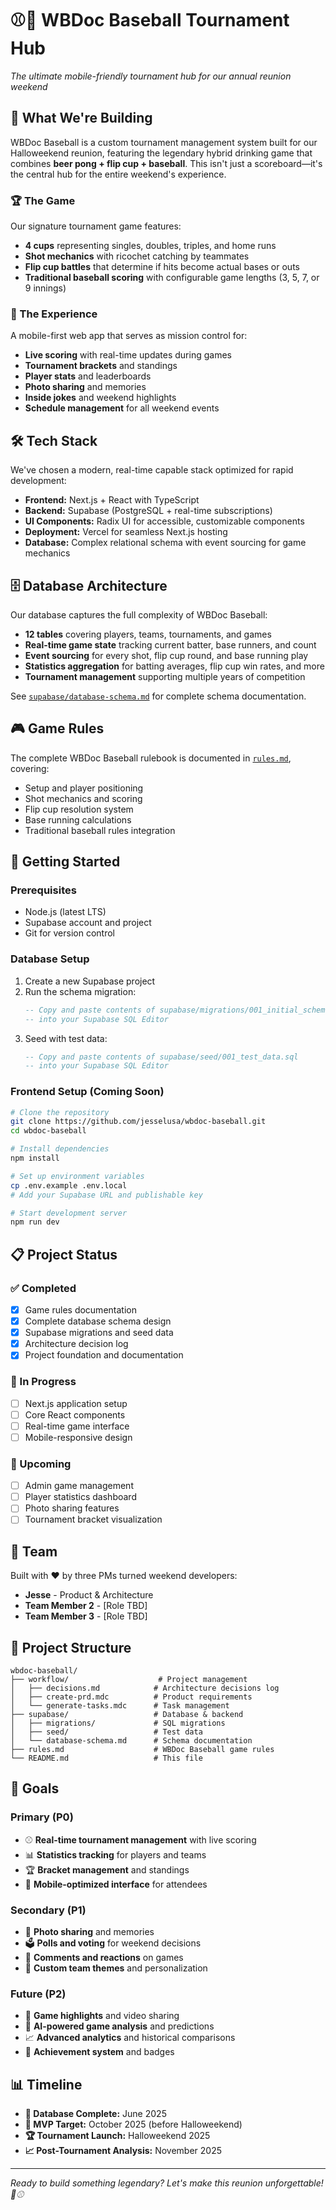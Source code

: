 # ⚾🍻 WBDoc Baseball Tournament Hub

*The ultimate mobile-friendly tournament hub for our annual reunion weekend*

## 🎯 What We're Building

WBDoc Baseball is a custom tournament management system built for our Halloweekend reunion, featuring the legendary hybrid drinking game that combines **beer pong + flip cup + baseball**. This isn't just a scoreboard—it's the central hub for the entire weekend's experience.

### 🏆 The Game
Our signature tournament game features:
- **4 cups** representing singles, doubles, triples, and home runs
- **Shot mechanics** with ricochet catching by teammates
- **Flip cup battles** that determine if hits become actual bases or outs
- **Traditional baseball scoring** with configurable game lengths (3, 5, 7, or 9 innings)

### 📱 The Experience
A mobile-first web app that serves as mission control for:
- **Live scoring** with real-time updates during games
- **Tournament brackets** and standings
- **Player stats** and leaderboards
- **Photo sharing** and memories
- **Inside jokes** and weekend highlights
- **Schedule management** for all weekend events

## 🛠 Tech Stack

We've chosen a modern, real-time capable stack optimized for rapid development:

- **Frontend:** Next.js + React with TypeScript
- **Backend:** Supabase (PostgreSQL + real-time subscriptions)
- **UI Components:** Radix UI for accessible, customizable components  
- **Deployment:** Vercel for seamless Next.js hosting
- **Database:** Complex relational schema with event sourcing for game mechanics

## 🗄 Database Architecture

Our database captures the full complexity of WBDoc Baseball:

- **12 tables** covering players, teams, tournaments, and games
- **Real-time game state** tracking current batter, base runners, and count
- **Event sourcing** for every shot, flip cup round, and base running play
- **Statistics aggregation** for batting averages, flip cup win rates, and more
- **Tournament management** supporting multiple years of competition

See [`supabase/database-schema.md`](./supabase/database-schema.md) for complete schema documentation.

## 🎮 Game Rules

The complete WBDoc Baseball rulebook is documented in [`rules.md`](./rules.md), covering:
- Setup and player positioning
- Shot mechanics and scoring
- Flip cup resolution system  
- Base running calculations
- Traditional baseball rules integration

## 🚀 Getting Started

### Prerequisites
- Node.js (latest LTS)
- Supabase account and project
- Git for version control

### Database Setup
1. Create a new Supabase project
2. Run the schema migration:
   ```sql
   -- Copy and paste contents of supabase/migrations/001_initial_schema.sql
   -- into your Supabase SQL Editor
   ```
3. Seed with test data:
   ```sql
   -- Copy and paste contents of supabase/seed/001_test_data.sql
   -- into your Supabase SQL Editor
   ```

### Frontend Setup (Coming Soon)
```bash
# Clone the repository
git clone https://github.com/jesselusa/wbdoc-baseball.git
cd wbdoc-baseball

# Install dependencies
npm install

# Set up environment variables
cp .env.example .env.local
# Add your Supabase URL and publishable key

# Start development server
npm run dev
```

## 📋 Project Status

### ✅ Completed
- [x] Game rules documentation
- [x] Complete database schema design
- [x] Supabase migrations and seed data
- [x] Architecture decision log
- [x] Project foundation and documentation

### 🔄 In Progress
- [ ] Next.js application setup
- [ ] Core React components
- [ ] Real-time game interface
- [ ] Mobile-responsive design

### 📅 Upcoming
- [ ] Admin game management
- [ ] Player statistics dashboard
- [ ] Photo sharing features
- [ ] Tournament bracket visualization

## 👥 Team

Built with ❤️ by three PMs turned weekend developers:
- **Jesse** - Product & Architecture
- **Team Member 2** - [Role TBD]
- **Team Member 3** - [Role TBD]

## 📁 Project Structure

```
wbdoc-baseball/
├── workflow/                    # Project management
│   ├── decisions.md            # Architecture decisions log
│   ├── create-prd.mdc          # Product requirements
│   └── generate-tasks.mdc      # Task management
├── supabase/                   # Database & backend
│   ├── migrations/             # SQL migrations
│   ├── seed/                   # Test data
│   └── database-schema.md      # Schema documentation
├── rules.md                    # WBDoc Baseball game rules
└── README.md                   # This file
```

## 🎯 Goals

### Primary (P0)
- ⚾ **Real-time tournament management** with live scoring
- 📊 **Statistics tracking** for players and teams  
- 🏆 **Bracket management** and standings
- 📱 **Mobile-optimized interface** for attendees

### Secondary (P1)
- 📸 **Photo sharing** and memories
- 🗳️ **Polls and voting** for weekend decisions
- 💬 **Comments and reactions** on games
- 🎨 **Custom team themes** and personalization

### Future (P2)
- 🎥 **Game highlights** and video sharing
- 🤖 **AI-powered game analysis** and predictions
- 📈 **Advanced analytics** and historical comparisons
- 🏅 **Achievement system** and badges

## 📊 Timeline

- **🚀 Database Complete:** June 2025
- **🎯 MVP Target:** October 2025 (before Halloweekend)
- **🏆 Tournament Launch:** Halloweekend 2025
- **📈 Post-Tournament Analysis:** November 2025

---

*Ready to build something legendary? Let's make this reunion unforgettable! 🍻⚾*